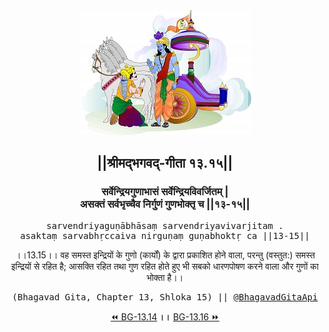 <center><img src="../../asset/BG.png" alt="#API #bhagavadgitaapi #slok #nodejs #js #api #gitaapi #krishna #hinduism #vedic #ISKCON #shreemadbhagavadgita #technology"/>
<h2>||श्रीमद्‍भगवद्‍-गीता १३.१५||</h2>
<h3>सर्वेन्द्रियगुणाभासं सर्वेन्द्रियविवर्जितम् |<br/>असक्तं सर्वभृच्चैव निर्गुणं गुणभोक्तृ च ||१३-१५||</h3>
<pre>sarvendriyaguṇābhāsaṃ sarvendriyavivarjitam .<br/>asaktaṃ sarvabhṛccaiva nirguṇaṃ guṇabhoktṛ ca ||13-15||</pre>
<p>।।13.15।। वह समस्त इन्द्रियों के गुणो (कार्यों) के द्वारा प्रकाशित होने वाला, परन्तु (वस्तुत:) समस्त इन्द्रियों से रहित है; आसक्ति रहित तथा गुण रहित होते हुए भी सबको धारणपोषण करने वाला और गुणों का भोक्ता है।।</p>
<pre>(Bhagavad Gita, Chapter 13, Shloka 15) || <a href="https://twitter.com/bhagavadgitaapi">@BhagavadGitaApi</a></pre><a href="../../13/14">⏪  BG-13.14</a><b>        ।।        </b><a href="../../13/16">BG-13.16  ⏩</a></center></center>